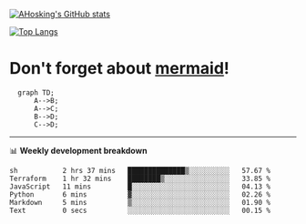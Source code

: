 [![AHosking's GitHub stats](https://github-readme-stats.vercel.app/api?username=ahosking&count_private=true&show_icons=true&theme=onedark&hide_rank=true&include_all_commits=true)](https://github.com/ahosking)

[![Top Langs](https://github-readme-stats.vercel.app/api/top-langs/?username=ahosking&layout=compact&theme=onedark)](https://github.com/ahosking)


# Don't forget about [mermaid](https://github.blog/2022-02-14-include-diagrams-markdown-files-mermaid/)!

```mermaid
  graph TD;
      A-->B;
      A-->C;
      B-->D;
      C-->D;
```
-------

📊 **Weekly development breakdown**

<!--START_SECTION:waka-->

```text
sh           2 hrs 37 mins   ██████████████▒░░░░░░░░░░   57.67 %
Terraform    1 hr 32 mins    ████████▒░░░░░░░░░░░░░░░░   33.85 %
JavaScript   11 mins         █░░░░░░░░░░░░░░░░░░░░░░░░   04.13 %
Python       6 mins          ▓░░░░░░░░░░░░░░░░░░░░░░░░   02.26 %
Markdown     5 mins          ▒░░░░░░░░░░░░░░░░░░░░░░░░   01.90 %
Text         0 secs          ░░░░░░░░░░░░░░░░░░░░░░░░░   00.15 %
```

<!--END_SECTION:waka-->
